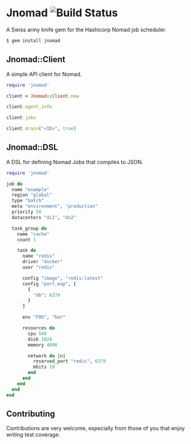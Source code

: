 # Jnomad ![Build Status](https://travis-ci.org/joshpmcghee/jnomad.svg?branch=master)
A Swiss army knife gem for the Hashicorp Nomad job scheduler.

```bash
$ gem install jnomad
```

## Jnomad::Client
A simple API client for Nomad.

```ruby
require 'jnomad'

client = Jnomad::Client.new

client.agent_info

client.jobs

client.drain("<ID>", true)
```

## Jnomad::DSL
A DSL for defining Nomad Jobs that compiles to JSON.

```ruby
require 'jnomad'

job do
  name "example"
  region "global"
  type "batch"
  meta "environment", "production"
  priority 50
  datacenters "dc1", "dc2"

  task_group do
    name "cache"
    count 1

    task do
      name "redis"
      driver "docker"
      user "redis"

      config "image", "redis:latest"
      config "port_map", [
        {
          "db": 6379
        }
      ]

      env "FOO", "bar"

      resources do
        cpu 500
        disk 1024
        memory 4096

        network do |n|
          reserved_port "redis", 6379
          mbits 10
        end
      end
    end
  end
end
```

## Contributing
Contributions are very welcome, especially from those of you that enjoy writing test coverage.
